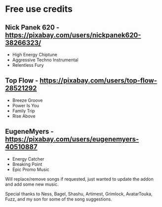 # Free use credits

## Nick Panek 620 - https://pixabay.com/users/nickpanek620-38266323/
- High Energy Chiptune
- Aggressive Techno Instrumental
- Relentless Fury

## Top Flow - https://pixabay.com/users/top-flow-28521292
- Breeze Groove
- Power Is You
- Family Trip
- Rise Above

## EugeneMyers - https://pixabay.com/users/eugenemyers-40510887
- Energy Catcher
- Breaking Point
- Epic Promo Music

Will replace/remove songs if requested, just wanted to update the addon and add some new music. 

Special thanks to Ness, Bagel, Shashu, Artimest, Grimlock, AvatarTouka, Fuzz, and my son for some of the song suggestions.